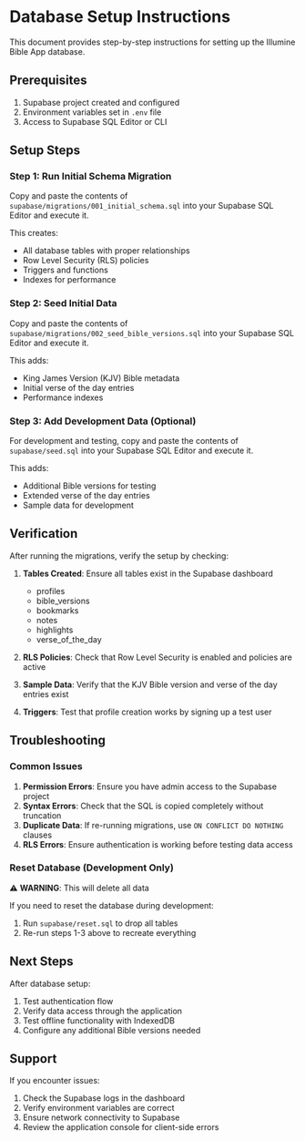 # Database Setup Instructions

This document provides step-by-step instructions for setting up the Illumine Bible App database.

## Prerequisites

1. Supabase project created and configured
2. Environment variables set in `.env` file
3. Access to Supabase SQL Editor or CLI

## Setup Steps

### Step 1: Run Initial Schema Migration

Copy and paste the contents of `supabase/migrations/001_initial_schema.sql` into your Supabase SQL Editor and execute it.

This creates:
- All database tables with proper relationships
- Row Level Security (RLS) policies
- Triggers and functions
- Indexes for performance

### Step 2: Seed Initial Data

Copy and paste the contents of `supabase/migrations/002_seed_bible_versions.sql` into your Supabase SQL Editor and execute it.

This adds:
- King James Version (KJV) Bible metadata
- Initial verse of the day entries
- Performance indexes

### Step 3: Add Development Data (Optional)

For development and testing, copy and paste the contents of `supabase/seed.sql` into your Supabase SQL Editor and execute it.

This adds:
- Additional Bible versions for testing
- Extended verse of the day entries
- Sample data for development

## Verification

After running the migrations, verify the setup by checking:

1. **Tables Created**: Ensure all tables exist in the Supabase dashboard
   - profiles
   - bible_versions
   - bookmarks
   - notes
   - highlights
   - verse_of_the_day

2. **RLS Policies**: Check that Row Level Security is enabled and policies are active

3. **Sample Data**: Verify that the KJV Bible version and verse of the day entries exist

4. **Triggers**: Test that profile creation works by signing up a test user

## Troubleshooting

### Common Issues

1. **Permission Errors**: Ensure you have admin access to the Supabase project
2. **Syntax Errors**: Check that the SQL is copied completely without truncation
3. **Duplicate Data**: If re-running migrations, use `ON CONFLICT DO NOTHING` clauses
4. **RLS Errors**: Ensure authentication is working before testing data access

### Reset Database (Development Only)

⚠️ **WARNING**: This will delete all data

If you need to reset the database during development:

1. Run `supabase/reset.sql` to drop all tables
2. Re-run steps 1-3 above to recreate everything

## Next Steps

After database setup:

1. Test authentication flow
2. Verify data access through the application
3. Test offline functionality with IndexedDB
4. Configure any additional Bible versions needed

## Support

If you encounter issues:

1. Check the Supabase logs in the dashboard
2. Verify environment variables are correct
3. Ensure network connectivity to Supabase
4. Review the application console for client-side errors